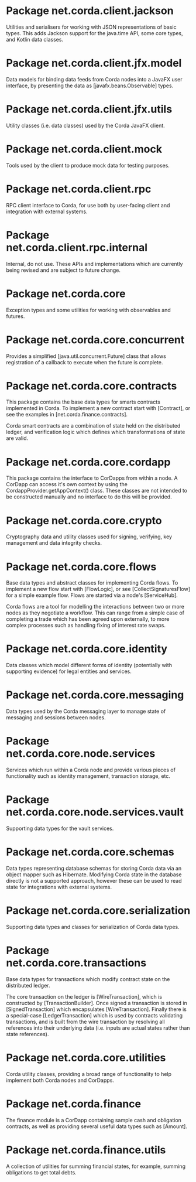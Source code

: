 # Package net.corda.client.jackson

Utilities and serialisers for working with JSON representations of basic types. This adds Jackson support for
the java.time API, some core types, and Kotlin data classes.

# Package net.corda.client.jfx.model

Data models for binding data feeds from Corda nodes into a JavaFX user interface, by presenting the data as [javafx.beans.Observable]
types.

# Package net.corda.client.jfx.utils

Utility classes (i.e. data classes) used by the Corda JavaFX client.

# Package net.corda.client.mock

Tools used by the client to produce mock data for testing purposes.

# Package net.corda.client.rpc

RPC client interface to Corda, for use both by user-facing client and integration with external systems.

# Package net.corda.client.rpc.internal

Internal, do not use. These APIs and implementations which are currently being revised and are subject to future change.

# Package net.corda.core

Exception types and some utilities for working with observables and futures.

# Package net.corda.core.concurrent

Provides a simplified [java.util.concurrent.Future] class that allows registration of a callback to execute when the future
is complete.

# Package net.corda.core.contracts

This package contains the base data types for smarts contracts implemented in Corda. To implement a new contract start
with [Contract], or see the examples in [net.corda.finance.contracts].

Corda smart contracts are a combination of state held on the distributed ledger, and verification logic which defines
which transformations of state are valid.

# Package net.corda.core.cordapp

This package contains the interface to CorDapps from within a node. A CorDapp can access it's own context by using
the CordappProvider.getAppContext() class. These classes are not intended to be constructed manually and no interface
to do this will be provided. 

# Package net.corda.core.crypto

Cryptography data and utility classes used for signing, verifying, key management and data integrity checks.

# Package net.corda.core.flows

Base data types and abstract classes for implementing Corda flows. To implement a new flow start with [FlowLogic], or
see [CollectSignaturesFlow] for a simple example flow. Flows are started via a node's [ServiceHub].

Corda flows are a tool for modelling the interactions between two or more nodes as they negotiate a workflow.
This can range from a simple case of completing a trade which has been agreed upon externally, to more complex
processes such as handling fixing of interest rate swaps.

# Package net.corda.core.identity

Data classes which model different forms of identity (potentially with supporting evidence) for legal entities and services.

# Package net.corda.core.messaging

Data types used by the Corda messaging layer to manage state of messaging and sessions between nodes.

# Package net.corda.core.node.services

Services which run within a Corda node and provide various pieces of functionality such as identity management, transaction storage, etc.

# Package net.corda.core.node.services.vault

Supporting data types for the vault services.

# Package net.corda.core.schemas

Data types representing database schemas for storing Corda data via an object mapper such as Hibernate. Modifying Corda
state in the database directly is not a supported approach, however these can be used to read state for integrations with
external systems.

# Package net.corda.core.serialization

Supporting data types and classes for serialization of Corda data types.

# Package net.corda.core.transactions

Base data types for transactions which modify contract state on the distributed ledger.

The core transaction on the ledger is [WireTransaction], which is constructed by [TransactionBuilder]. Once signed a transaction is stored
in [SignedTransaction] which encapsulates [WireTransaction]. Finally there is a special-case [LedgerTransaction] which is used by contracts
validating transactions, and is built from the wire transaction by resolving all references into their underlying data (i.e. inputs are
actual states rather than state references).

# Package net.corda.core.utilities

Corda utility classes, providing a broad range of functionality to help implement both Corda nodes and CorDapps.

# Package net.corda.finance

The finance module is a CorDapp containing sample cash and obligation contracts, as well as providing several
useful data types such as [Amount].

# Package net.corda.finance.utils

A collection of utilities for summing financial states, for example, summing obligations to get total debts.

